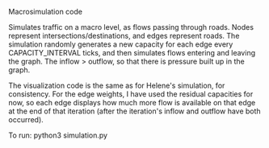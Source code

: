 Macrosimulation code

Simulates traffic on a macro level, as flows passing through roads. Nodes represent intersections/destinations, and edges represent roads. The simulation randomly generates a new capacity for each edge every CAPACITY\_INTERVAL ticks, and then simulates flows entering and leaving the graph. The inflow > outflow, so that there is pressure built up in the graph.

The visualization code is the same as for Helene's simulation, for consistency. For the edge weights, I have used the residual capacities for now, so each edge displays how much more flow is available on that edge at the end of that iteration (after the iteration's inflow and outflow have both occurred).

To run: python3 simulation.py
